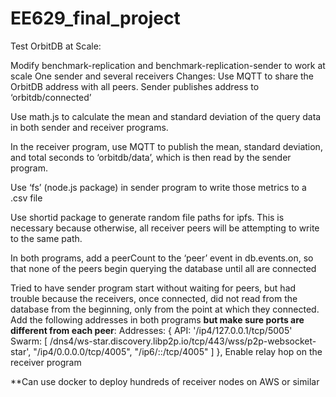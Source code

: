 # EE629_final_project
Test OrbitDB at Scale:

Modify benchmark-replication and benchmark-replication-sender to work at scale
One sender and several receivers
Changes:
Use MQTT to share the OrbitDB address with all peers. Sender publishes address to ‘orbitdb/connected’

Use math.js to calculate the mean and standard deviation of the query data in both sender and receiver programs.

In the receiver program, use MQTT to publish the mean, standard deviation, and total seconds to ‘orbitdb/data’, which is then read by the sender program.

Use ‘fs’ (node.js package) in sender program to write those metrics to a .csv file

Use shortid package to generate random file paths for ipfs. This is necessary because otherwise, all receiver peers will be attempting to write to the same path.

In both programs, add a peerCount to the ‘peer’ event in db.events.on, so that none of the peers begin querying the database until all are connected

Tried to have sender program start without waiting for peers, but had trouble because the receivers, once connected, did not read from the database from the beginning, only from the point at which they connected.
Add the following addresses in both programs **but make sure ports are different from each peer**:
 Addresses: {
    API: '/ip4/127.0.0.1/tcp/5005'
    Swarm: [
  /dns4/ws-star.discovery.libp2p.io/tcp/443/wss/p2p-websocket-star',
      "/ip4/0.0.0.0/tcp/4005",
      "/ip6/::/tcp/4005"
    ]
  },
Enable relay hop on the receiver program

**Can use docker to deploy hundreds of receiver nodes on AWS or similar
